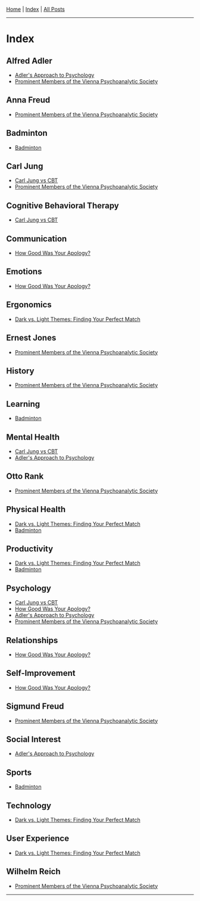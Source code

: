 [Home] \| [Index] \| [All Posts]

---

# Index

## Alfred Adler

- [Adler's Approach to Psychology]
- [Prominent Members of the Vienna Psychoanalytic Society]

## Anna Freud

- [Prominent Members of the Vienna Psychoanalytic Society]

## Badminton

- [Badminton]

## Carl Jung

- [Carl Jung vs CBT]
- [Prominent Members of the Vienna Psychoanalytic Society]

## Cognitive Behavioral Therapy

- [Carl Jung vs CBT]

## Communication

- [How Good Was Your Apology?]

## Emotions

- [How Good Was Your Apology?]

## Ergonomics

- [Dark vs. Light Themes: Finding Your Perfect Match]

## Ernest Jones

- [Prominent Members of the Vienna Psychoanalytic Society]

## History

- [Prominent Members of the Vienna Psychoanalytic Society]

## Learning

- [Badminton]

## Mental Health

- [Carl Jung vs CBT]
- [Adler's Approach to Psychology]

## Otto Rank

- [Prominent Members of the Vienna Psychoanalytic Society]

## Physical Health

- [Dark vs. Light Themes: Finding Your Perfect Match]
- [Badminton]

## Productivity

- [Dark vs. Light Themes: Finding Your Perfect Match]
- [Badminton]

## Psychology

- [Carl Jung vs CBT]
- [How Good Was Your Apology?]
- [Adler's Approach to Psychology]
- [Prominent Members of the Vienna Psychoanalytic Society]

## Relationships

- [How Good Was Your Apology?]

## Self-Improvement

- [How Good Was Your Apology?]

## Sigmund Freud

- [Prominent Members of the Vienna Psychoanalytic Society]

## Social Interest

- [Adler's Approach to Psychology]

## Sports

- [Badminton]

## Technology

- [Dark vs. Light Themes: Finding Your Perfect Match]

## User Experience

- [Dark vs. Light Themes: Finding Your Perfect Match]

## Wilhelm Reich

- [Prominent Members of the Vienna Psychoanalytic Society]

---

[Home]: ../README.md
[Index]: ./index.md
[All Posts]: ./posts/posts.md
[Badminton]: ./posts/2023-12-19_badminton.md
[Prominent Members of the Vienna Psychoanalytic Society]: ./posts/2023-12-17_prominent_members_of_vienna_psychoanalutic_society.md
[How Good Was Your Apology?]: ./posts/2023-12-15_how_good_was_your_apology.md
[Adler's Approach to Psychology]: ./posts/2023-12-15_adlers_approach_to_psychology.md
[Carl Jung vs CBT]: ./posts/2023-12-14_carl_jung_vs_CBT.md
[Dark vs. Light Themes: Finding Your Perfect Match]: ./posts/2023-12-06_dark_vs_light_themes.md
[The Courage to Be Disliked]: ./posts/books/the_courage_to_be_disliked/notes.md
